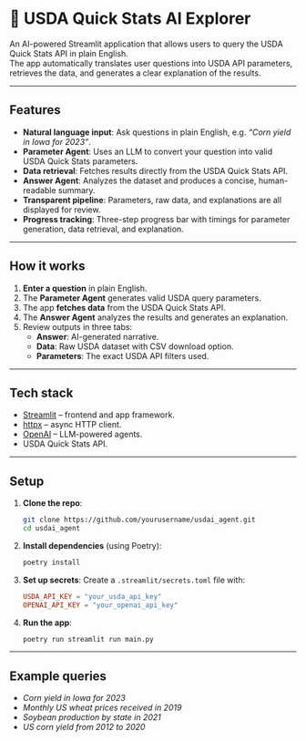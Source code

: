 

# 🌾 USDA Quick Stats AI Explorer

An AI-powered Streamlit application that allows users to query the USDA Quick Stats API in plain English.  
The app automatically translates user questions into USDA API parameters, retrieves the data, and generates a clear explanation of the results.

---

## Features

- **Natural language input**: Ask questions in plain English, e.g. *“Corn yield in Iowa for 2023”*.
- **Parameter Agent**: Uses an LLM to convert your question into valid USDA Quick Stats parameters.
- **Data retrieval**: Fetches results directly from the USDA Quick Stats API.
- **Answer Agent**: Analyzes the dataset and produces a concise, human-readable summary.
- **Transparent pipeline**: Parameters, raw data, and explanations are all displayed for review.
- **Progress tracking**: Three-step progress bar with timings for parameter generation, data retrieval, and explanation.

---

## How it works

1. **Enter a question** in plain English.
2. The **Parameter Agent** generates valid USDA query parameters.
3. The app **fetches data** from the USDA Quick Stats API.
4. The **Answer Agent** analyzes the results and generates an explanation.
5. Review outputs in three tabs:
   - **Answer**: AI-generated narrative.
   - **Data**: Raw USDA dataset with CSV download option.
   - **Parameters**: The exact USDA API filters used.

---

## Tech stack

- [Streamlit](https://streamlit.io) – frontend and app framework.
- [httpx](https://www.python-httpx.org) – async HTTP client.
- [OpenAI](https://platform.openai.com/) – LLM-powered agents.
- USDA Quick Stats API.

---

## Setup

1. **Clone the repo**:
   ```bash
   git clone https://github.com/yourusername/usdai_agent.git
   cd usdai_agent
   ```

2. **Install dependencies** (using Poetry):
   ```bash
   poetry install
   ```

3. **Set up secrets**: Create a `.streamlit/secrets.toml` file with:
   ```toml
   USDA_API_KEY = "your_usda_api_key"
   OPENAI_API_KEY = "your_openai_api_key"
   ```

4. **Run the app**:
   ```bash
   poetry run streamlit run main.py
   ```

---

## Example queries

- *Corn yield in Iowa for 2023*  
- *Monthly US wheat prices received in 2019*  
- *Soybean production by state in 2021*  
- *US corn yield from 2012 to 2020*  